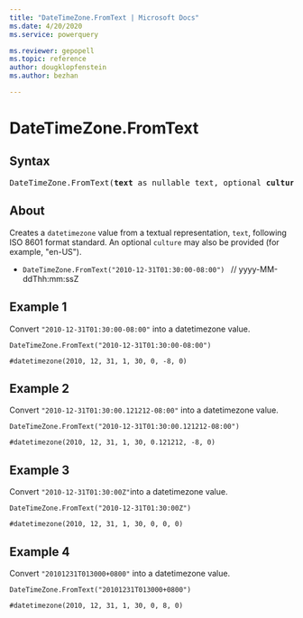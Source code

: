 ```yaml
---
title: "DateTimeZone.FromText | Microsoft Docs"
ms.date: 4/20/2020
ms.service: powerquery

ms.reviewer: gepopell
ms.topic: reference
author: dougklopfenstein
ms.author: bezhan

---
```

# DateTimeZone.FromText

## Syntax

<pre>
DateTimeZone.FromText(<b>text</b> as nullable text, optional <b>culture</b> as nullable text) as nullable datetimezone
</pre>
  
## About  
Creates a `datetimezone` value from a textual representation, `text`, following ISO 8601 format standard. An optional `culture` may also be provided (for example, "en-US"). <ul> <li> <code>DateTimeZone.FromText("2010-12-31T01:30:00-08:00") </code> // yyyy-MM-ddThh:mm:ssZ </li> </ul>

## Example 1
Convert `"2010-12-31T01:30:00-08:00"` into a datetimezone value.

```powerquery-m
DateTimeZone.FromText("2010-12-31T01:30:00-08:00")
```

`#datetimezone(2010, 12, 31, 1, 30, 0, -8, 0)`

## Example 2
Convert `"2010-12-31T01:30:00.121212-08:00"` into a datetimezone value.

```powerquery-m
DateTimeZone.FromText("2010-12-31T01:30:00.121212-08:00")
```

`#datetimezone(2010, 12, 31, 1, 30, 0.121212, -8, 0)`

## Example 3
Convert `"2010-12-31T01:30:00Z"`into a datetimezone value.

```powerquery-m
DateTimeZone.FromText("2010-12-31T01:30:00Z")
```

`#datetimezone(2010, 12, 31, 1, 30, 0, 0, 0)`

## Example 4
Convert `"20101231T013000+0800"` into a datetimezone value.

```powerquery-m
DateTimeZone.FromText("20101231T013000+0800")
```

`#datetimezone(2010, 12, 31, 1, 30, 0, 8, 0)`

